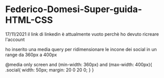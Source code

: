 # Federico-Domesi-Super-guida-HTML-CSS

17/11/2021
il link di linkedin è attualmente vuoto perchè ho devuto ricreare l'account

ho inserito una media query per ridimensionare le incone dei social in un range da 360px a 400px

@media only screen and (min-width: 360px) and (max-width: 400px){
    .social{
        width: 50px;
        margin: 20 0 20 0;
    }
}
